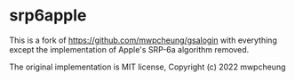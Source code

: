 # srp6apple
This is a fork of https://github.com/mwpcheung/gsalogin with everything except
the implementation of Apple's SRP-6a algorithm removed.

The original implementation is MIT license, Copyright (c) 2022 mwpcheung
